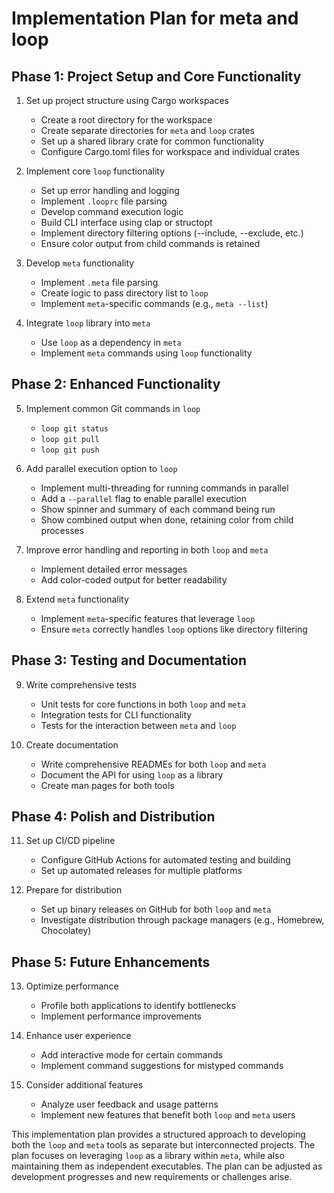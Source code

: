 # Implementation Plan for meta and loop

## Phase 1: Project Setup and Core Functionality

1. Set up project structure using Cargo workspaces
   - Create a root directory for the workspace
   - Create separate directories for `meta` and `loop` crates
   - Set up a shared library crate for common functionality
   - Configure Cargo.toml files for workspace and individual crates

2. Implement core `loop` functionality
   - Set up error handling and logging
   - Implement `.looprc` file parsing
   - Develop command execution logic
   - Build CLI interface using clap or structopt
   - Implement directory filtering options (--include, --exclude, etc.)
   - Ensure color output from child commands is retained

3. Develop `meta` functionality
   - Implement `.meta` file parsing
   - Create logic to pass directory list to `loop`
   - Implement `meta`-specific commands (e.g., `meta --list`)

4. Integrate `loop` library into `meta`
   - Use `loop` as a dependency in `meta`
   - Implement `meta` commands using `loop` functionality

## Phase 2: Enhanced Functionality

5. Implement common Git commands in `loop`
   - `loop git status`
   - `loop git pull`
   - `loop git push`

6. Add parallel execution option to `loop`
   - Implement multi-threading for running commands in parallel
   - Add a `--parallel` flag to enable parallel execution
   - Show spinner and summary of each command being run
   - Show combined output when done, retaining color from child processes

7. Improve error handling and reporting in both `loop` and `meta`
   - Implement detailed error messages
   - Add color-coded output for better readability

8. Extend `meta` functionality
   - Implement `meta`-specific features that leverage `loop`
   - Ensure `meta` correctly handles `loop` options like directory filtering

## Phase 3: Testing and Documentation

9. Write comprehensive tests
   - Unit tests for core functions in both `loop` and `meta`
   - Integration tests for CLI functionality
   - Tests for the interaction between `meta` and `loop`

10. Create documentation
    - Write comprehensive READMEs for both `loop` and `meta`
    - Document the API for using `loop` as a library
    - Create man pages for both tools

## Phase 4: Polish and Distribution

11. Set up CI/CD pipeline
    - Configure GitHub Actions for automated testing and building
    - Set up automated releases for multiple platforms

12. Prepare for distribution
    - Set up binary releases on GitHub for both `loop` and `meta`
    - Investigate distribution through package managers (e.g., Homebrew, Chocolatey)

## Phase 5: Future Enhancements

13. Optimize performance
    - Profile both applications to identify bottlenecks
    - Implement performance improvements

14. Enhance user experience
    - Add interactive mode for certain commands
    - Implement command suggestions for mistyped commands

15. Consider additional features
    - Analyze user feedback and usage patterns
    - Implement new features that benefit both `loop` and `meta` users

This implementation plan provides a structured approach to developing both the `loop` and `meta` tools as separate but interconnected projects. The plan focuses on leveraging `loop` as a library within `meta`, while also maintaining them as independent executables. The plan can be adjusted as development progresses and new requirements or challenges arise.
